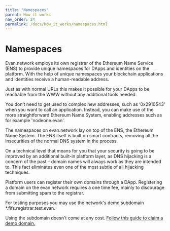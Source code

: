 ```yaml
---
title: "Namespaces"
parent: How it works
nav_order: 24
permalink: /docs/how_it_works/namespaces.html
---
```


# Namespaces

Evan.network employs its own registrar of the Ethereum Name Service (ENS) to provide unique namespaces for DApps and identities on the platform. With the help of unique namespaces your blockchain applications and identities receive a human-readable address.

Just as with normal URLs this makes it possible for your DApps to be reachable from the WWW without any additional tools needed.

You don’t need to get used to complex new addresses, such as ‘0x2910543' when you want to call an application.
Instead, you can make use of the more straightforward Ethereum Name System, enabling addresses such as for example 'nodeone.evan'.

The namespaces on evan.network lay on top of the ENS, the Ethereum Name System. The ENS itself is built on smart contracts, removing all the insecurities of the normal DNS system in the process.

On a technical level that means for you that your security is going to be improved by an additional built-in platform layer, as DNS hijacking is a concern of the past – domain names will always work as they are intended to. This fact eliminates even one of the most subtle of all hijacking techniques.

Platform users can register their own domains through a DApp. Registering a domain on the evan network requires a one time fee, mainly to discourage from submitting spam to the registrar.

For testing purposes you may use the network's demo subdomain *.fifs.registrar.test.evan.

Using the subdomain doesn't come at any cost. [Follow this guide to claim a demo domain.](https://medium.com/evan-network/dev-series-deploy-your-%C3%B0app-on-the-evan-network-4f4232861249)
